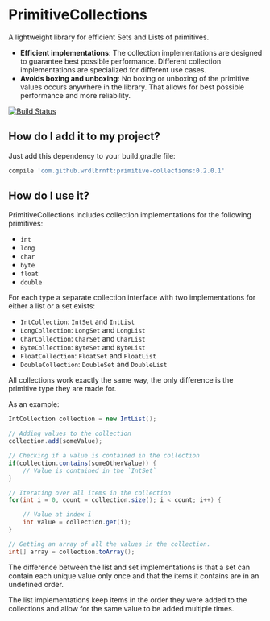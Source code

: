 # PrimitiveCollections

A lightweight library for efficient Sets and Lists of primitives.

 - **Efficient implementations**: The collection implementations are designed to guarantee best possible performance. Different collection implementations are specialized for different use cases.  
 - **Avoids boxing and unboxing**: No boxing or unboxing of the primitive values occurs anywhere in the library. That allows for best possible performance and more reliability.

[![Build Status](https://travis-ci.org/Wrdlbrnft/PrimitiveCollections.svg?branch=master)](https://travis-ci.org/Wrdlbrnft/PrimitiveCollections)

## How do I add it to my project?

Just add this dependency to your build.gradle file:

```groovy
compile 'com.github.wrdlbrnft:primitive-collections:0.2.0.1'
```

## How do I use it?

PrimitiveCollections includes collection implementations for the following primitives:

 - `int`
 - `long`
 - `char`
 - `byte`
 - `float`
 - `double`
 
For each type a separate collection interface with two implementations for either a list or a set exists:
 
 - `IntCollection`: `IntSet` and `IntList`
 - `LongCollection`: `LongSet` and `LongList`
 - `CharCollection`: `CharSet` and `CharList`
 - `ByteCollection`: `ByteSet` and `ByteList`
 - `FloatCollection`: `FloatSet` and `FloatList`
 - `DoubleCollection`: `DoubleSet` and `DoubleList`

All collections work exactly the same way, the only difference is the primitive type they are made for.

As an example:

```java
IntCollection collection = new IntList();

// Adding values to the collection
collection.add(someValue);

// Checking if a value is contained in the collection
if(collection.contains(someOtherValue)) {
    // Value is contained in the `IntSet`
}

// Iterating over all items in the collection
for(int i = 0, count = collection.size(); i < count; i++) {

    // Value at index i
    int value = collection.get(i);
}

// Getting an array of all the values in the collection.
int[] array = collection.toArray();
```

The difference between the list and set implementations is that a set can contain each unique value only once and that the items it contains are in an undefined order.

The list implementations keep items in the order they were added to the collections and allow for the same value to be added multiple times.